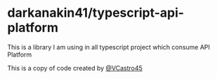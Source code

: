 darkanakin41/typescript-api-platform
===

This is a library I am using in all typescript project which consume API Platform

This is a copy of code created by [@VCastro45](https://github.com/vcastro45/)
